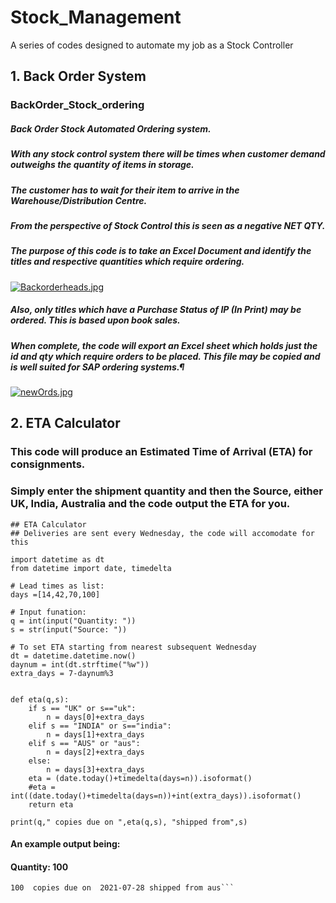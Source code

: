 # Stock_Management
A series of codes designed to automate my job as a Stock Controller 

## 1. Back Order System
### BackOrder_Stock_ordering
##### Back Order Stock Automated Ordering system.
##### With any stock control system there will be times when customer demand outweighs the quantity of items in storage.
##### The customer has to wait for their item to arrive in the Warehouse/Distribution Centre.
##### From the perspective of Stock Control this is seen as a negative NET QTY.
##### The purpose of this code is to take an Excel Document and identify the titles and respective quantities which require ordering.
[![Backorderheads.jpg](https://i.postimg.cc/CLCyL4Ss/Backorderheads.jpg)](https://postimg.cc/D8zpxLWS)

##### Also, only titles which have a Purchase Status of IP (In Print) may be ordered. This is based upon book sales.
##### When complete, the code will export an Excel sheet which holds just the id and qty which require orders to be placed. This file may be copied and is well suited for SAP ordering systems.¶
[![newOrds.jpg](https://i.postimg.cc/fbHfNC5L/newOrds.jpg)](https://postimg.cc/NyHH813q)

## 2. ETA Calculator 
### This code will produce an Estimated Time of Arrival (ETA) for consignments.
### Simply enter the shipment quantity and then the Source, either UK, India, Australia and the code output the ETA for you.

```
## ETA Calculator
## Deliveries are sent every Wednesday, the code will accomodate for this

import datetime as dt
from datetime import date, timedelta

# Lead times as list:
days =[14,42,70,100]

# Input funation:
q = int(input("Quantity: "))
s = str(input("Source: "))

# To set ETA starting from nearest subsequent Wednesday
dt = datetime.datetime.now()
daynum = int(dt.strftime("%w"))
extra_days = 7-daynum%3


def eta(q,s):
    if s == "UK" or s=="uk":
        n = days[0]+extra_days
    elif s == "INDIA" or s=="india":
        n = days[1]+extra_days
    elif s == "AUS" or "aus":
        n = days[2]+extra_days
    else:
        n = days[3]+extra_days
    eta = (date.today()+timedelta(days=n)).isoformat()
    #eta = int((date.today()+timedelta(days=n))+int(extra_days)).isoformat()
    return eta

print(q," copies due on ",eta(q,s), "shipped from",s)
```

#### An example output being:
#### Quantity: 100
```Source: aus
100  copies due on  2021-07-28 shipped from aus```
